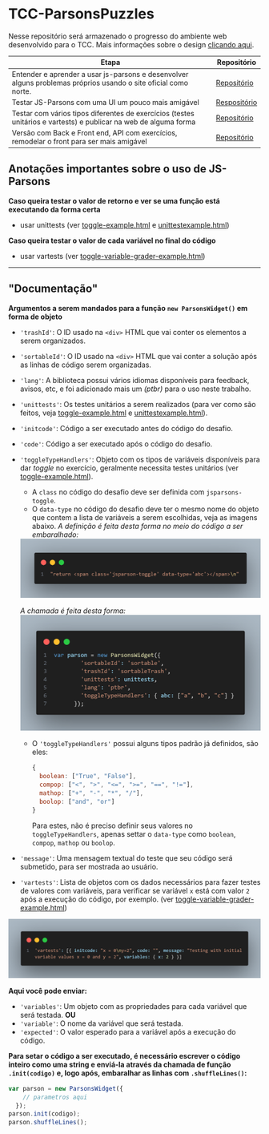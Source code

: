 # TCC-ParsonsPuzzles
 
Nesse repositório será armazenado o progresso do ambiente web desenvolvido para o TCC. Mais informações sobre o design [clicando aqui](/Testando%20Designs/).

|   Etapa   |   Repositório   |
|-----------|-----------------|
| Entender e aprender a usar js-parsons e desenvolver alguns problemas próprios usando o site oficial como norte. | [Repositório](/1.%20Aprendendo%20js-parsons/) |
| Testar JS-Parsons com uma UI um pouco mais amigável | [Respositório](/2.%20Testando%20js-parsons%20(com%20UI)/) |
| Testar com vários tipos diferentes de exercícios (testes unitários e vartests) e publicar na web de alguma forma | [Repositório](/3.%20Versão%20do%20deploy%20e%20interpretador%20online/) |
| Versão com Back e Front end, API com exercícios, remodelar o front para ser mais amigável | [Repositório](/4.%20TODO%20Versão%20com%20backend%20e%20interpretador%20online/) |

## Anotações importantes sobre o uso de JS-Parsons

**Caso queira testar o valor de retorno e ver se uma função está executando da forma certa**  
  * usar unittests (ver [toggle-example.html](/1.%20Aprendendo%20js-parsons/examples/toggle-example.html) e [unittestexample.html](/1.%20Aprendendo%20js-parsons/examples/unittestexample.html))

**Caso queira testar o valor de cada variável no final do código**  
  * usar vartests (ver [toggle-variable-grader-example.html](/1.%20Aprendendo%20js-parsons/examples/toggle-variable-grader-example.html))
  
--------------------------
## "Documentação"
**Argumentos a serem mandados para a função ```new ParsonsWidget()``` em forma de objeto**  

* ```'trashId'```: O ID usado na ```<div>``` HTML que vai conter os elementos a serem organizados.
* ```'sortableId'```: O ID usado na ```<div>``` HTML que vai conter a solução após as linhas de código serem organizadas.
* ```'lang'```: A biblioteca possui vários idiomas disponíveis para feedback, avisos, etc, e foi adicionado mais um *(ptbr)* para o uso neste trabalho.
* ```'unittests'```: Os testes unitários a serem realizados (para ver como são feitos, veja [toggle-example.html](/1.%20Aprendendo%20js-parsons/examples/toggle-example.html) e [unittestexample.html](/1.%20Aprendendo%20js-parsons/examples/unittestexample.html)).
* ```'initcode'```: Código a ser executado antes do código do desafio.
* ```'code'```: Código a ser executado após o código do desafio.
* ```'toggleTypeHandlers'```: Objeto com os tipos de variáveis disponíveis para dar *toggle* no exercício, geralmente necessita testes unitários (ver [toggle-example.html](/1.%20Aprendendo%20js-parsons/examples/toggle-example.html)).
  * A ```class``` no código do desafio deve ser definida com ```jsparsons-toggle```.
  * O ```data-type``` no código do desafio deve ter o mesmo nome do objeto que contem a lista de variáveis a serem escolhidas, veja as imagens abaixo.
  *A definição é feita desta forma no meio do código a ser embaralhado:*  
  <img src="/assets/toggleTypeHandlersExemplo2.png" width="650"> 

  *A chamada é feita desta forma:*
  <img src="/assets/toggleTypeHandlersExemplo.png" width="650"> 

  * O ```'toggleTypeHandlers'``` possui alguns tipos padrão já definidos, são eles:
    ```javascript
    {
      boolean: ["True", "False"],
      compop: ["<", ">", "<=", ">=", "==", "!="],
      mathop: ["+", "-", "*", "/"],
      boolop: ["and", "or"]
    }
    ```
    Para estes, não é preciso definir seus valores no ```toggleTypeHandlers```, apenas settar o ```data-type``` como ```boolean```, ```compop```, ```mathop``` ou ```boolop```.
* ```'message'```: Uma mensagem textual do teste que seu código será submetido, para ser mostrada ao usuário.
* ```'vartests'```: Lista de objetos com os dados necessários para fazer testes de valores com variáveis, para verificar se variável ```x``` está com valor ```2``` após a execução do código, por exemplo. (ver [toggle-variable-grader-example.html](/1.%20Aprendendo%20js-parsons/examples/toggle-variable-grader-example.html))
<img src="/assets/vartestsExemplo.png" width="650">

  **Aqui você pode enviar:**
  * ```'variables'```: Um objeto com as propriedades para cada variável que será testada.
  **OU**
  * ```'variable'```: O nome da variável que será testada.
  * ```'expected'```: O valor esperado para a variável após a execução do código.

**Para setar o código a ser executado, é necessário escrever o código inteiro como uma string e enviá-la através da chamada de função ```.init(codigo)``` e, logo após, embaralhar as linhas com ```.shuffleLines()```:**
```javascript
var parson = new ParsonsWidget({
    // parametros aqui
  });
parson.init(codigo);
parson.shuffleLines();
```
